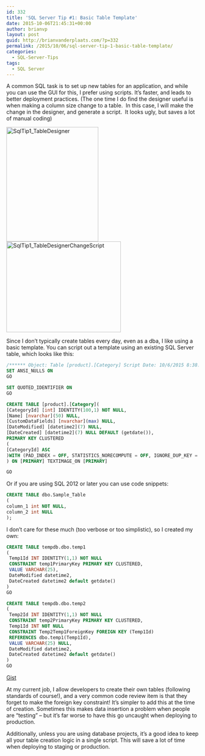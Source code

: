 ```yaml
---
id: 332
title: 'SQL Server Tip #1: Basic Table Template'
date: 2015-10-06T21:45:31+00:00
author: brianvp
layout: post
guid: http://brianvanderplaats.com/?p=332
permalink: /2015/10/06/sql-server-tip-1-basic-table-template/
categories:
  - SQL-Server-Tips
tags:
  - SQL Server
---
```

A common SQL task is to set up new tables for an application, and while you can use the GUI for this, I prefer using scripts. It’s faster, and leads to better deployment practices. (The one time I do find the designer useful is when making a column size change to a table.  In this case, I will make the change in the designer, and generate a script.  It looks ugly, but saves a lot of manual coding)

[<img class="alignnone size-medium wp-image-334" src="http://brianvanderplaats.com/wp-content/uploads/2015/10/SqlTip1_TableDesigner-241x300.png" alt="SqlTip1_TableDesigner" width="241" height="300" />](http://brianvanderplaats.com/wp-content/uploads/2015/10/SqlTip1_TableDesigner.png)[<img class="alignnone size-medium wp-image-335" src="http://brianvanderplaats.com/wp-content/uploads/2015/10/SqlTip1_TableDesignerChangeScript-300x238.png" alt="SqlTip1_TableDesignerChangeScript" width="300" height="238" />](http://brianvanderplaats.com/wp-content/uploads/2015/10/SqlTip1_TableDesignerChangeScript.png)

Since I don’t typically create tables every day, even as a dba, I like using a basic template. You can script out a template using an existing SQL Server table, which looks like this:

```sql
/****** Object: Table [product].[Category] Script Date: 10/6/2015 8:38:18 PM ******/
SET ANSI_NULLS ON
GO

SET QUOTED_IDENTIFIER ON
GO

CREATE TABLE [product].[Category](
[CategoryId] [int] IDENTITY(100,1) NOT NULL,
[Name] [nvarchar](50) NULL,
[CustomDataFields] [nvarchar](max) NULL,
[DateModified] [datetime2](7) NULL,
[DateCreated] [datetime2](7) NULL DEFAULT (getdate()),
PRIMARY KEY CLUSTERED
(
[CategoryId] ASC
)WITH (PAD_INDEX = OFF, STATISTICS_NORECOMPUTE = OFF, IGNORE_DUP_KEY = OFF, ALLOW_ROW_LOCKS = ON, ALLOW_PAGE_LOCKS = ON) ON [PRIMARY]
) ON [PRIMARY] TEXTIMAGE_ON [PRIMARY]

GO
```

Or if you are using SQL 2012 or later you can use code snippets:

```sql
CREATE TABLE dbo.Sample_Table
(
column_1 int NOT NULL,
column_2 int NULL
);
```

I don’t care for these much (too verbose or too simplistic), so I created my own:

```sql
CREATE TABLE tempdb.dbo.temp1
(
 Temp1Id INT IDENTITY(1,1) NOT NULL
 CONSTRAINT temp1PrimaryKey PRIMARY KEY CLUSTERED,
 VALUE VARCHAR(25),
 DateModified datetime2,
 DateCreated datetime2 default getdate()
)
GO

CREATE TABLE tempdb.dbo.temp2
(
 Temp2Id INT IDENTITY(1,1) NOT NULL
 CONSTRAINT temp2PrimaryKey PRIMARY KEY CLUSTERED,
 Temp1Id INT NOT NULL
 CONSTRAINT Temp2Temp1ForeignKey FOREIGN KEY (Temp1Id)
 REFERENCES dbo.temp1(Temp1Id),
 VALUE VARCHAR(25) NULL,
 DateModified datetime2,
 DateCreated datetime2 default getdate()
)
GO
```

[Gist](https://gist.github.com/brianvp/8bfb8aa3d9ec054e5531)

At my current job, I allow developers to create their own tables (following standards of course!), and a very common code review item is that they forget to make the foreign key constraint! It’s simpler to add this at the time of creation. Sometimes this makes data insertion a problem when people are “testing” &#8211; but it&#8217;s far worse to have this go uncaught when deploying to production.

Additionally, unless you are using database projects, it’s a good idea to keep all your table creation logic in a single script. This will save a lot of time when deploying to staging or production.
